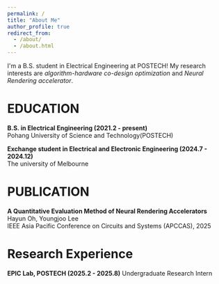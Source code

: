 ```yaml
---
permalink: /
title: "About Me"
author_profile: true
redirect_from: 
  - /about/
  - /about.html
---
```


I'm a B.S. student in Electrical Engineering at POSTECH! My research interests are *algorithm-hardware co-design optimization* and *Neural Rendering accelerator*. 


EDUCATION
======
**B.S. in Electrical Engineering (2021.2 - present)**  
Pohang University of Science and Technology(POSTECH)

**Exchange student in Electrical and Electronic Engineering (2024.7 - 2024.12)**  
The university of Melbourne  

PUBLICATION
======
**A Quantitative Evaluation Method of Neural Rendering Accelerators**  
Hayun Oh, Youngjoo Lee  
IEEE Asia Pacific Conference on Circuits and Systems (APCCAS), 2025  

Research Experience
======
**EPIC Lab, POSTECH (2025.2 - 2025.8)**
Undergraduate Research Intern 


